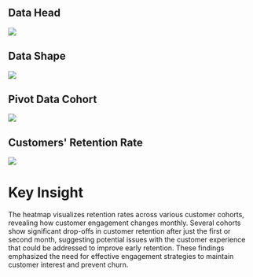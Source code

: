 ## Data Head
![]('https://raw.githubusercontent.com/RidhatullahAkmalurrizalFirdausi/Cohort-Analysis-of-E-Commerce-Engagement/main/data%20head.png')
## Data Shape
![]('https://raw.githubusercontent.com/RidhatullahAkmalurrizalFirdausi/Cohort-Analysis-of-E-Commerce-Engagement/main/data%20shape.png')
## Pivot Data Cohort
![]('https://raw.githubusercontent.com/RidhatullahAkmalurrizalFirdausi/Cohort-Analysis-of-E-Commerce-Engagement/main/pivot%20data%20cohort.png')
## Customers' Retention Rate
![]('https://raw.githubusercontent.com/RidhatullahAkmalurrizalFirdausi/Cohort-Analysis-of-E-Commerce-Engagement/main/Customers'%20Retention%20Rate.png')

# Key Insight
The heatmap visualizes retention rates across various customer cohorts, revealing how customer engagement changes monthly. 
Several cohorts show significant drop-offs in customer retention after just the first or second month, 
suggesting potential issues with the customer experience that could be addressed to improve early retention. 
These findings emphasized the need for effective engagement strategies to maintain customer interest and prevent churn.
